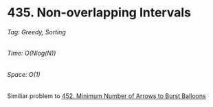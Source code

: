 # 435. Non-overlapping Intervals
###### Tag: Greedy, Sorting

###### Time: O(Nlog(N))
###### Space: O(1) 

Similiar problem to [452. Minimum Number of Arrows to Burst Balloons](https://github.com/zilinli0130/Leetcode_Algorithm/tree/main/Greedy/452.%20Minimum%20Number%20of%20Arrows%20to%20Burst%20Balloons)